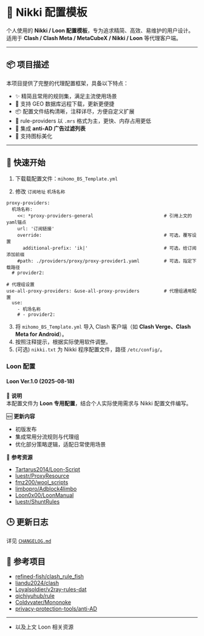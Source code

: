 # 🧩 Nikki 配置模板

个人使用的 **Nikki / Loon 配置模板**，专为追求精简、高效、易维护的用户设计。  
适用于 **Clash / Clash Meta / MetaCubeX / Nikki / Loon** 等代理客户端。  

---

## 📦 项目描述

本项目提供了完整的代理配置框架，具备以下特点：

- ✨ 精简且常用的规则集，满足主流使用场景
- 🔧 支持 GEO 数据库远程下载，更新更便捷
- 📦 配置文件结构清晰，注释详尽，方便自定义扩展
- 📁 rule-providers 以 `.mrs` 格式为主，更快、内存占用更低
- 🧱 集成 **anti-AD 广告过滤列表**
- 🎨 支持图标美化

---

## 📌 快速开始

1. 下载载配置文件：`mihomo_BS_Template.yml` 

2. 修改 `订阅地址` `机场名称`
```
proxy-providers:
  机场名称:
    <<: *proxy-providers-general                          # 引用上文的yaml锚点
    url: '订阅链接'
    override:                                             # 可选，覆写设置
      additional-prefix: 'ik|'                            # 可选，给订阅添加前缀
    #path: ./providers/proxy/proxy-provider1.yaml         # 可选，指定下载路径
  # provider2:

# 代理组设置
use-all-proxy-providers: &use-all-proxy-providers         # 代理组通用配置
  use:
    - 机场名称
    # - provider2:
```


3.  将 `mihomo_BS_Template.yml` 导入 Clash 客户端（如 **Clash Verge、Clash Meta for Android**）。
4.  按照注释提示，根据实际使用软件调整。
5.  (可选) `nikki.txt` 为 Nikki 程序配置文件，路径 `/etc/config/`。



### Loon 配置

#### Loon Ver.1.0 (2025-08-18)

📌 **说明**  
本配置文件为 **Loon 专用配置**，结合个人实际使用需求与 Nikki 配置文件编写。

🆕 **更新内容**

- 初版发布  
- 集成常用分流规则与代理组  
- 优化部分策略逻辑，适配日常使用场景  

🔗 **参考资源**

- [Tartarus2014/Loon-Script](https://github.com/Tartarus2014/Loon-Script)  
- [luestr/ProxyResource](https://github.com/luestr/ProxyResource)  
- [fmz200/wool_scripts](https://github.com/fmz200/wool_scripts)  
- [limbopro/Adblock4limbo](https://github.com/limbopro/Adblock4limbo)  
- [Loon0x00/LoonManual](https://github.com/Loon0x00/LoonManual)  
- [luestr/ShuntRules](https://github.com/luestr/ShuntRules)  


🕒 更新日志
-------

详见 [`CHANGELOG.md`](CHANGELOG.md)

## 🧠 参考项目

- [refined-fish/clash_rule_fish](https://github.com/refined-fish/clash_rule_fish)
- [liandu2024/clash](https://github.com/liandu2024/clash)
- [Loyalsoldier/v2ray-rules-dat](https://github.com/Loyalsoldier/v2ray-rules-dat)
- [qichiyuhub/rule](https://github.com/qichiyuhub/rule)
- [Coldvvater/Mononoke](https://github.com/Coldvvater/Mononoke)
- [privacy-protection-tools/anti-AD](https://github.com/privacy-protection-tools/anti-AD)
---
-  以及上文 Loon 相关资源


